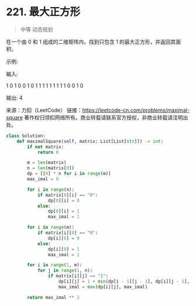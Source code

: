 # 221. 最大正方形

> 中等
> 动态规划

在一个由 0 和 1 组成的二维矩阵内，找到只包含 1 的最大正方形，并返回其面积。

示例:

输入:

1 0 1 0 0
1 0 1 1 1
1 1 1 1 1
1 0 0 1 0

输出: 4

来源：力扣（LeetCode）
链接：https://leetcode-cn.com/problems/maximal-square
著作权归领扣网络所有。商业转载请联系官方授权，非商业转载请注明出处。

```python
class Solution:
    def maximalSquare(self, matrix: List[List[str]]) -> int:
        if not matrix:
            return 0

        m = len(matrix)
        n = len(matrix[0])
        dp = [[0] * n for i in range(m)]
        max_imal = 0

        for i in range(n):
            if matrix[0][i] == "0":
                dp[0][i] = 0
            else:
                dp[0][i] = 1
                max_imal = 1

        for i in range(m):
            if matrix[i][0] == "0":
                dp[i][0] = 0
            else:
                dp[i][0] = 1
                max_imal = 1

        for i in range(1, m):
            for j in range(1, n):
                if matrix[i][j] == "1":
                    dp[i][j] = 1 + min(dp[i - 1][j - 1], dp[i][j - 1], dp[i - 1][j])
                    max_imal = max(dp[i][j], max_imal)

        return max_imal ** 2
```